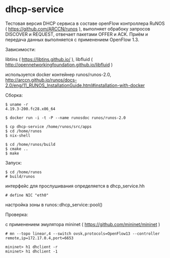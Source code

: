 # dhcp-service

Тестовая версия DHCP сервиса в составе openFlow контроллера RuNOS ( https://github.com/ARCCN/runos ), выполняет обрабоку запросов DISCOVER и REQUEST, отвечает пакетами OFFER и ACK. Приём и передача данных выполняется с применением OpenFlow 1.3.


Зависимости:

libtins ( https://libtins.github.io/ ), libfluid ( http://opennetworkingfoundation.github.io/libfluid )

используется docker контейнер runos/runos-2.0, http://arccn.github.io/runos/docs-2.0/eng/11_RUNOS_InstallationGuide.html#installation-with-docker


Сборка:

    $ uname -r
    4.19.3-200.fc28.x86_64
    
    $ docker run -i -t -P --name runosdoc runos/runos-2.0
    
    $ cp dhcp-service /home/runos/src/apps
    $ cd /home/runos
    $ nix-shell
    
    $ cd /home/runos/build
    $ cmake ..
    $ make

Запуск:

    $ cd /home/runos
    # build/runos

интерфейс для прослушивания определяется в dhcp_service.hh

    # define NIC "eth0" 

настройка зоны в runos::dhcp_service::pool()


Проверка:

с применением эмулятора mininet ( https://github.com/mininet/mininet )

    # mn --topo linear,4 --switch ovsk,protocols=OpenFlow13 --controller remote,ip=172.17.0.4,port=6653
    
    mininet> h1 dhclient -r
    mininet> h1 dhclient -1
